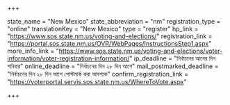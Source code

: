 +++

state_name = "New Mexico"
state_abbreviation = "nm"
registration_type = "online"
translationKey = "New Mexico"
type = "register"
hp_link = "https://www.sos.state.nm.us/voting-and-elections/"
registration_link = "https://portal.sos.state.nm.us/OVR/WebPages/InstructionsStep1.aspx"
more_info_link = "https://www.sos.state.nm.us/voting-and-elections/voter-information/voter-registration-information/"
ip_deadline = "নির্বাচনের আগের দিন শনিবার"
online_deadline = "নির্বাচনের দিন ২৮ দিন আগে"
mail_postmarked_deadline = "নির্বাচনের দিন ২৮ দিন আগে পোস্টমার্ক করা আবশ্যক"
confirm_registration_link = "https://voterportal.servis.sos.state.nm.us/WhereToVote.aspx"

+++